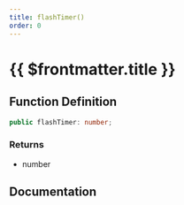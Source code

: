 ```yaml
---
title: flashTimer()
order: 0
---
```


# {{ $frontmatter.title }}

## Function Definition

```ts
public flashTimer: number;
```

### Returns

* number

## Documentation

<!--@include: ./parts/flashTimer.md-->

